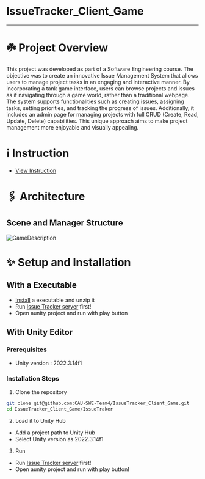 # IssueTracker_Client_Game
---
# ☘️ Project Overview
This project was developed as part of a Software Engineering course. The objective was to create an innovative Issue Management System that allows users to manage project tasks in an engaging and interactive manner. By incorporating a tank game interface, users can browse projects and issues as if navigating through a game world, rather than a traditional webpage. The system supports functionalities such as creating issues, assigning tasks, setting priorities, and tracking the progress of issues. Additionally, it includes an admin page for managing projects with full CRUD (Create, Read, Update, Delete) capabilities. This unique approach aims to make project management more enjoyable and visually appealing.

# ℹ️ Instruction
- [View Instruction](https://github.com/CAU-SWE-Team4/IssueTracker_Client_Game/blob/main/Instruction.md)

# 🖇️ Architecture
## Scene and Manager Structure
![GameDescription](https://github.com/CAU-SWE-Team4/IssueTracker_Client_Game/assets/46683933/853e93b0-5c34-445b-baf2-07e88999837b)

# ✨ Setup and Installation
## With a Executable
- [Install](https://github.com/CAU-SWE-Team4/IssueTracker_Client_Game/releases/tag/v0.0.2) a executable and unzip it
- Run [Issue Tracker server](https://github.com/CAU-SWE-Team4/IssueTracker_Server) first!
- Open aunity project and run with play button
## With Unity Editor
### Prerequisites
- Unity version : 2022.3.14f1
### Installation Steps
1. Clone the repository
```bash
git clone git@github.com:CAU-SWE-Team4/IssueTracker_Client_Game.git
cd IssueTracker_Client_Game/IssueTraker
```
2. Load it to Unity Hub
- Add a project path to Unity Hub
- Select Unity version as 2022.3.14f1
3. Run 
- Run [Issue Tracker server](https://github.com/CAU-SWE-Team4/IssueTracker_Server) first!
- Open aunity project and run with play button!

